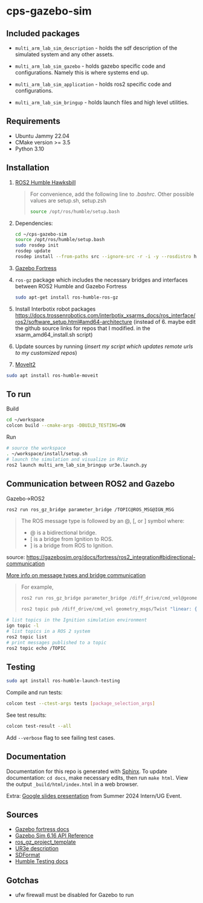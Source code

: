# cps-gazebo-sim

## Included packages

* `multi_arm_lab_sim_description` - holds the sdf description of the simulated system and any other assets.

* `multi_arm_lab_sim_gazebo` - holds gazebo specific code and configurations. Namely this is where systems end up.

* `multi_arm_lab_sim_application` - holds ros2 specific code and configurations.

* `multi_arm_lab_sim_bringup` - holds launch files and high level utilities.

## Requirements
- Ubuntu Jammy 22.04
- CMake version >= 3.5
- Python 3.10

## Installation
1. [ROS2 Humble Hawksbill](https://docs.ros.org/en/humble/Installation/Ubuntu-Install-Debians.html)
    > For convenience, add the following line to *.bashrc*. Other possible values are setup.sh, setup.zsh
    >```bash
    >source /opt/ros/humble/setup.bash
    >```

2. Dependencies:
    ```bash
    cd ~/cps-gazebo-sim
    source /opt/ros/humble/setup.bash
    sudo rosdep init
    rosdep update
    rosdep install --from-paths src --ignore-src -r -i -y --rosdistro humble
    ```

3. [Gazebo Fortress](https://gazebosim.org/docs/fortress/install_ubuntu)
4. `ros-gz` package which includes the necessary bridges and interfaces between ROS2 Humble and Gazebo Fortress
    ```bash
    sudo apt-get install ros-humble-ros-gz
    ```
5. Install Interbotix robot packages
https://docs.trossenrobotics.com/interbotix_xsarms_docs/ros_interface/ros2/software_setup.html#amd64-architecture
(instead of 6. maybe edit the github source links for repos that I modified. in the xsarm_amd64_install.sh script)
6. Update sources by running (*insert my script which updates remote urls to my customized repos*)

7. [MoveIt2](https://moveit.ros.org/install-moveit2/binary/)
```bash
sudo apt install ros-humble-moveit
```

## To run

Build
```bash
cd ~/workspace
colcon build --cmake-args -DBUILD_TESTING=ON
```
Run
```bash
# source the workspace
. ~/workspace/install/setup.sh
# launch the simulation and visualize in RViz
ros2 launch multi_arm_lab_sim_bringup ur3e.launch.py
```

## Communication between ROS2 and Gazebo
Gazebo→ROS2
```bash
ros2 run ros_gz_bridge parameter_bridge /TOPIC@ROS_MSG@IGN_MSG
```
>The ROS message type is followed by an @, [, or ] symbol where:
>
>- @ is a bidirectional bridge.
>- [ is a bridge from Ignition to ROS.
>- ] is a bridge from ROS to Ignition.

source: https://gazebosim.org/docs/fortress/ros2_integration#bidirectional-communication

[More info on message types and bridge communication](https://github.com/gazebosim/ros_gz/blob/ros2/ros_gz_bridge/README.md#example-1a-ignition-transport-talker-and-ros-2-listener)
> For example,
> ```bash
>ros2 run ros_gz_bridge parameter_bridge /diff_drive/cmd_vel@geometry_msgs/msg/Twist]ignition.msgs.Twist
>```
>```bash
>ros2 topic pub /diff_drive/cmd_vel geometry_msgs/Twist "linear: { x: 0.1 }"
>```

```bash
# list topics in the Ignition simulation environment
ign topic -l
# list topics in a ROS 2 system
ros2 topic list
# print messages published to a topic
ros2 topic echo /TOPIC
```

## Testing
```bash
sudo apt install ros-humble-launch-testing
```
Compile and run tests:
```bash
colcon test --ctest-args tests [package_selection_args]
```
See test results:
```bash
colcon test-result --all
```
Add `--verbose` flag to see failing test cases.

## Documentation
Documentation for this repo is generated with [Sphinx](https://docs.readthedocs.io/en/stable/intro/getting-started-with-sphinx.html). To update documentation: `cd docs`, make necessary edits, then run `make html`. View the output `_build/html/index.html` in a web browser.

Extra: [Google slides presentation](https://docs.google.com/presentation/d/1053tHjzkwP5x19ikkgmAjDZcN7jM4G29i3L29Vi7hdI/edit?usp=sharing) from Summer 2024 Intern/UG Event.

## Sources
- [Gazebo fortress docs](https://gazebosim.org/docs/all/getstarted)
- [Gazebo Sim 6.16 API Reference](https://gazebosim.org/api/sim/6/)
- [ros_gz_project_template](https://gazebosim.org/docs/fortress/ros_gz_project_template_guide)
- [UR3e description](https://github.com/ros-industrial/universal_robot/tree/noetic-devel/ur_description/meshes/ur3e)
- [SDFormat](http://sdformat.org/spec?elem=sdf&ver=1.8)
- [Humble Testing docs](https://docs.ros.org/en/humble/Tutorials/Intermediate/Testing/Testing-Main.html)

## Gotchas
- ufw firewall must be disabled for Gazebo to run

